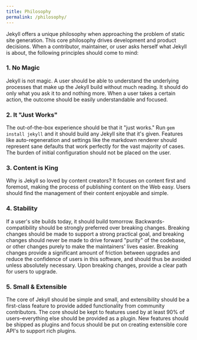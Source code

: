 ```yaml
---
title: Philosophy
permalink: /philosophy/
---
```


Jekyll offers a unique philosophy when approaching the problem of static
site generation. This core philosophy drives development and product
decisions. When a contributor, maintainer, or user asks herself what Jekyll
is about, the following principles should come to mind:

### 1. No Magic

Jekyll is not magic. A user should be able to understand the underlying
processes that make up the Jekyll build without much reading. It should
do only what you ask it to and nothing more. When a user takes a certain
action, the outcome should be easily understandable and focused.

### 2. It "Just Works"

The out-of-the-box experience should be that it "just works." Run
`gem install jekyll` and it should build any Jekyll site that it's given.
Features like auto-regeneration and settings like the markdown renderer
should represent sane defaults that work perfectly for the vast majority of
cases. The burden of initial configuration should not be placed on the user.

### 3. Content is King

Why is Jekyll so loved by content creators? It focuses on content first and
foremost, making the process of publishing content on the Web easy. Users
should find the management of their content enjoyable and simple.

### 4. Stability

If a user's site builds today, it should build tomorrow.
Backwards-compatibility should be strongly preferred over breaking changes.
Breaking changes should be made to support a strong practical goal, and
breaking changes should never be made to drive forward "purity" of the
codebase, or other changes purely to make the maintainers' lives easier.
Breaking changes provide a significant amount of friction between upgrades
and reduce the confidence of users in this software, and should thus be
avoided unless absolutely necessary.
Upon breaking changes, provide a clear path for users to upgrade.

### 5. Small & Extensible

The core of Jekyll should be simple and small, and extensibility should be
a first-class feature to provide added functionality from community
contributors. The core should be kept to features used by at least 90% of
users–everything else should be provided as a plugin. New features should
be shipped as plugins and focus should be put on creating extensible core
API's to support rich plugins.
